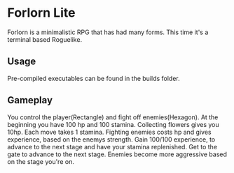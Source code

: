 # Forlorn Lite

Forlorn is a minimalistic RPG that has had many forms. 
This time it's a terminal based Roguelike.

## Usage
Pre-compiled executables can be found in the builds folder. 

## Gameplay
You control the player(Rectangle) and fight off enemies(Hexagon).
At the beginning you have 100 hp and 100 stamina.
Collecting flowers gives you 10hp. 
Each move takes 1 stamina.
Fighting enemies costs hp and gives experience, based on the enemys strength.
Gain 100/100 experience, to advance to the next stage and have your stamina replenished.
Get to the gate to advance to the next stage.
Enemies become more aggressive based on the stage you're on.
